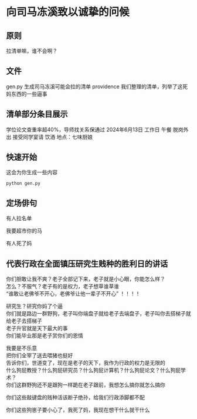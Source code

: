 # 向司马冻溪致以诚挚的问候
## 原则
拉清单嘛，谁不会啊？
## 文件
gen.py 生成司马冻溪可能会拉的清单
providence 我们整理的清单，列举了这死妈东西的一些逼事

## 清单部分条目展示

学位论文查重率超40%，导师找关系保通过
2024年6月13日 工作日 午餐 脱岗外出 接受同学宴请 饮酒 地点：七味厨娘


## 快速开始
这会为你生成一些内容
```
python gen.py
```

## 定场俳句

有人拉名单

我要超市你的马

有人死了妈

## 代表行政在全面镇压研究生贱种的胜利日的讲话
你们胆敢让我不爽？老子全部记下来，老子就是小心眼，你能怎么样？  
怎么？不服气？老子有的是权力，老子想草谁草谁  
“谁敢让老佛爷不开心，老佛爷让他一辈子不开心” ！！！！


研究生？研究你妈了个逼  
你们就是路边一群野狗，老子叫你端盘子就给老子去端盘子，老子叫你去搭梯子就给老子去搭梯子  
老子升官就是天下最大的事  
你们能毕业那是老子赏你们的恩情

我要是不乐意  
把你们全宰了送去喂猪也挺好   
告诉你们，世道变了，现在是老子的天下，我作为行政的权力是无限的  
什么狗屁教授？什么狗屁研究员？什么狗屁计算机？什么狗屁论文？什么狗屁学术？  
你们这群野狗还不是跟狗一样跪在老子跟前，我想怎么搞你就怎么搞你  

你们这些敲键盘的贱种活该断子绝孙，给我们行政添脚都不配

你们这些狗崽子要小心了，我死了妈，我现在想干什么就干什么

